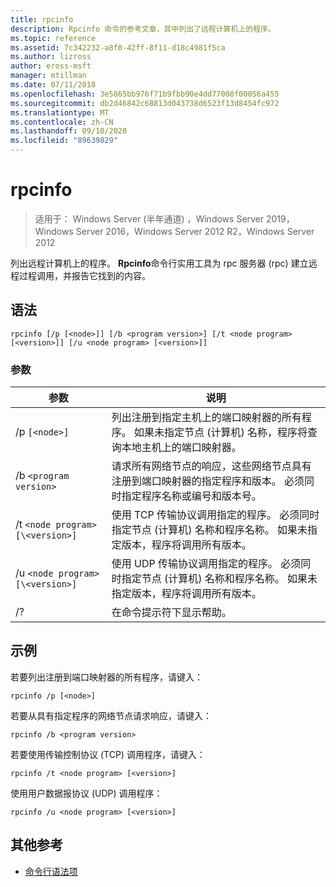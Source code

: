 ```yaml
---
title: rpcinfo
description: Rpcinfo 命令的参考文章，其中列出了远程计算机上的程序。
ms.topic: reference
ms.assetid: 7c342232-a8f0-42ff-8f11-d18c4981f5ca
ms.author: lizross
author: eross-msft
manager: mtillman
ms.date: 07/11/2018
ms.openlocfilehash: 3e5865bb976f71b9fbb90e4dd77008f00056a455
ms.sourcegitcommit: db2d46842c68813d043738d6523f13d8454fc972
ms.translationtype: MT
ms.contentlocale: zh-CN
ms.lasthandoff: 09/10/2020
ms.locfileid: "89639829"
---
```

# <a name="rpcinfo"></a>rpcinfo

> 适用于： Windows Server (半年通道) ，Windows Server 2019，Windows Server 2016，Windows Server 2012 R2，Windows Server 2012

列出远程计算机上的程序。 **Rpcinfo**命令行实用工具为 rpc 服务器 (rpc) 建立远程过程调用，并报告它找到的内容。

## <a name="syntax"></a>语法

```
rpcinfo [/p [<node>]] [/b <program version>] [/t <node program> [<version>]] [/u <node program> [<version>]]
```

### <a name="parameters"></a>参数

| 参数 | 说明 |
|--|--|
| /p `[<node>]` | 列出注册到指定主机上的端口映射器的所有程序。 如果未指定节点 (计算机) 名称，程序将查询本地主机上的端口映射器。 |
| /b `<program version>` | 请求所有网络节点的响应，这些网络节点具有注册到端口映射器的指定程序和版本。 必须同时指定程序名称或编号和版本号。 |
| /t `<node program> [\<version>]` | 使用 TCP 传输协议调用指定的程序。 必须同时指定节点 (计算机) 名称和程序名称。 如果未指定版本，程序将调用所有版本。 |
| /u `<node program> [\<version>]` | 使用 UDP 传输协议调用指定的程序。 必须同时指定节点 (计算机) 名称和程序名称。 如果未指定版本，程序将调用所有版本。 |
| /? | 在命令提示符下显示帮助。 |

## <a name="examples"></a>示例

若要列出注册到端口映射器的所有程序，请键入：

```
rpcinfo /p [<node>]
```

若要从具有指定程序的网络节点请求响应，请键入：

```
rpcinfo /b <program version>
```

若要使用传输控制协议 (TCP) 调用程序，请键入：

```
rpcinfo /t <node program> [<version>]
```

使用用户数据报协议 (UDP) 调用程序：

```
rpcinfo /u <node program> [<version>]
```

## <a name="additional-references"></a>其他参考

- [命令行语法项](command-line-syntax-key.md)
